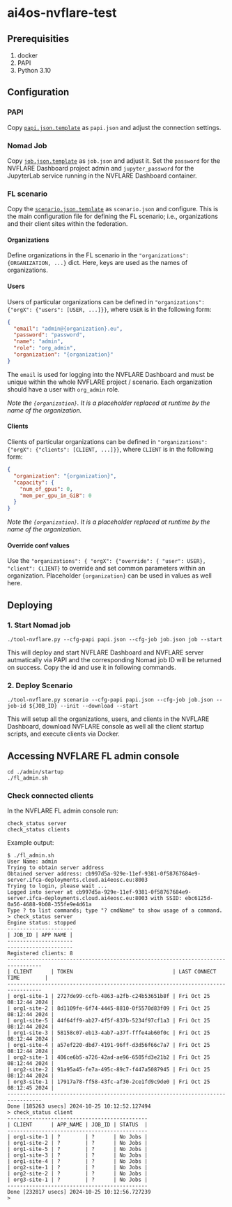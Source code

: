 # ai4os-nvflare-test

## Prerequisities
1. docker
2. PAPI
3. Python 3.10

## Configuration

### PAPI
Copy [`papi.json.template`](papi.json.template) as `papi.json` and adjust the connection settings.

### Nomad Job
Copy [`job.json.template`](job.json.template) as `job.json` and adjust it. Set the `password` for the NVFLARE Dashboard project admin and `jupyter_password` for the JupyterLab service running in the NVFLARE Dashboard container.

### FL scenario
Copy the [`scenario.json.template`](scenario.json.template) as `scenario.json` and configure. This is the main configuration file for defining the FL scenario; i.e., organizations and their client sites within the federation.

#### Organizations
Define organizations in the FL scenario in the `"organizations": {ORGANIZATION, ...}` dict. Here, keys are used as the names of organizations.

#### Users
Users of particular organizations can be defined in `"organizations": {"orgX": {"users": [USER, ...]}}`, where `USER` is in the following form:
```json lines
{
  "email": "admin@{organization}.eu",
  "password": "password",
  "name": "admin",
  "role": "org_admin",
  "organization": "{organization}"
}
```

The `email` is used for logging into the NVFLARE Dashboard and must be unique within the whole NVFLARE project / scenario. Each organization should have a user with `org_admin` role.

*Note the `{organization}`. It is a placeholder replaced at runtime by the name of the organization.*

#### Clients
Clients of particular organizations can be defined in `"organizations": {"orgX": {"clients": [CLIENT, ...]}}`, where `CLIENT` is in the following form:
```json lines
{
  "organization": "{organization}",
  "capacity": {
    "num_of_gpus": 0,
    "mem_per_gpu_in_GiB": 0
  }
}
```

*Note the `{organization}`. It is a placeholder replaced at runtime by the name of the organization.*

#### Override conf values
Use the `"organizations": { "orgX": {"override": { "user": USER}, "client": CLIENT}` to override and set common parameters within an organization. Placeholder `{organization}` can be used in values as well here.

## Deploying

### 1. Start Nomad job
```commandline
./tool-nvflare.py --cfg-papi papi.json --cfg-job job.json job --start
```
This will deploy and start NVFLARE Dashboard and NVFLARE server autmatically via PAPI and the corresponding Nomad job ID will be returned on success. Copy the id and use it in following commands.

### 2. Deploy Scenario
```commandline
./tool-nvflare.py scenario --cfg-papi papi.json --cfg-job job.json --job-id ${JOB_ID} --init --download --start
```
This will setup all the organizations, users, and clients in the NVFLARE Dashboard, download NVFLARE console as well all the client startup scripts, and execute clients via Docker.

## Accessing NVFLARE FL admin console
```commandline
cd ./admin/startup
./fl_admin.sh
```

### Check connected clients
In the NVFLARE FL admin console run:
```commandline
check_status server
check_status clients
```

Example output:
````commandline
$ ./fl_admin.sh 
User Name: admin
Trying to obtain server address
Obtained server address: cb997d5a-929e-11ef-9381-0f58767684e9-server.ifca-deployments.cloud.ai4eosc.eu:8003
Trying to login, please wait ...
Logged into server at cb997d5a-929e-11ef-9381-0f58767684e9-server.ifca-deployments.cloud.ai4eosc.eu:8003 with SSID: ebc6125d-0a56-4688-9b08-355fe9e4d61a
Type ? to list commands; type "? cmdName" to show usage of a command.
> check_status server
Engine status: stopped
---------------------
| JOB_ID | APP NAME |
---------------------
---------------------
Registered clients: 8 
---------------------------------------------------------------------------------
| CLIENT      | TOKEN                                | LAST CONNECT TIME        |
---------------------------------------------------------------------------------
| org1-site-1 | 2727de99-ccfb-4863-a2fb-c24b53651b8f | Fri Oct 25 08:12:44 2024 |
| org1-site-2 | 8d1109fe-6f74-4445-8810-0f5570d83f09 | Fri Oct 25 08:12:44 2024 |
| org1-site-5 | 44f64ff9-ab27-4f5f-837b-5234f97cf1a3 | Fri Oct 25 08:12:44 2024 |
| org1-site-3 | 58158c07-eb13-4ab7-a37f-fffe4ab60f0c | Fri Oct 25 08:12:44 2024 |
| org1-site-4 | a57ef220-dbd7-4191-96ff-d3d56f66c7a7 | Fri Oct 25 08:12:44 2024 |
| org2-site-1 | 406ce6b5-a726-42ad-ae96-6505fd3e21b2 | Fri Oct 25 08:12:44 2024 |
| org2-site-2 | 91a95a45-fe7a-495c-89c7-f447a5087945 | Fri Oct 25 08:12:44 2024 |
| org3-site-1 | 17917a78-ff58-43fc-af30-2ce1fd9c9de0 | Fri Oct 25 08:12:45 2024 |
---------------------------------------------------------------------------------
Done [185263 usecs] 2024-10-25 10:12:52.127494
> check_status client
---------------------------------------------
| CLIENT      | APP_NAME | JOB_ID | STATUS  |
---------------------------------------------
| org1-site-1 | ?        | ?      | No Jobs |
| org1-site-2 | ?        | ?      | No Jobs |
| org1-site-5 | ?        | ?      | No Jobs |
| org1-site-3 | ?        | ?      | No Jobs |
| org1-site-4 | ?        | ?      | No Jobs |
| org2-site-1 | ?        | ?      | No Jobs |
| org2-site-2 | ?        | ?      | No Jobs |
| org3-site-1 | ?        | ?      | No Jobs |
---------------------------------------------
Done [232817 usecs] 2024-10-25 10:12:56.727239
>
````